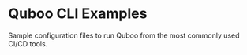 # Quboo CLI Examples

Sample configuration files to run Quboo from the most commonly used CI/CD tools.
